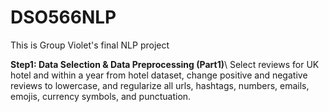 # DSO566NLP
This is Group Violet's final NLP project

**Step1: Data Selection & Data Preprocessing (Part1)**\\
Select reviews for UK hotel and within a year from hotel dataset, change positive and negative reviews to lowercase, and regularize all urls, hashtags, numbers, emails, emojis, currency symbols, and punctuation.
